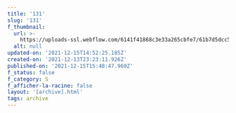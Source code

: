 ```yaml
---
title: '131'
slug: '131'
f_thumbnail:
  url: >-
    https://uploads-ssl.webflow.com/6141f41868c3e33a265cbfe7/61b7d5dcc53aea13727726a4_131.jpg
  alt: null
updated-on: '2021-12-15T14:52:25.185Z'
created-on: '2021-12-13T23:23:11.926Z'
published-on: '2021-12-15T15:48:47.960Z'
f_status: false
f_category: S
f_afficher-la-racine: false
layout: '[archive].html'
tags: archive
---
```



